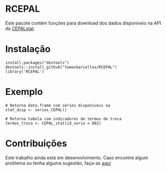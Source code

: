# RCEPAL

Este pacote contém funções para download dos dados disponíveis na API da [CEPALstat](http://estadisticas.cepal.org/cepalstat/WEB_CEPALSTAT/openDataAPI.asp?idioma=i).

# Instalação

```
install.packages("devtools")
devtools::install_github("tomasbarcellos/RCEPAL")
library('RCEPAL')
```
# Exemplo

```
# Retorna data.frame com séries disponíveis na
stat_disp <- series_CEPAL()

# Retorna tabela com indicadores de termos de troca
termos_troca <- CEPAL_stat(id_serie = 883)
```

# Contribuições

Este trabalho ainda está em desenvolvimento. Caso encontre algum problema ou tenha alguma sugestão, faça-as [aqui](https://github.com/tomasbarcellos/RCEPAL/issues)
